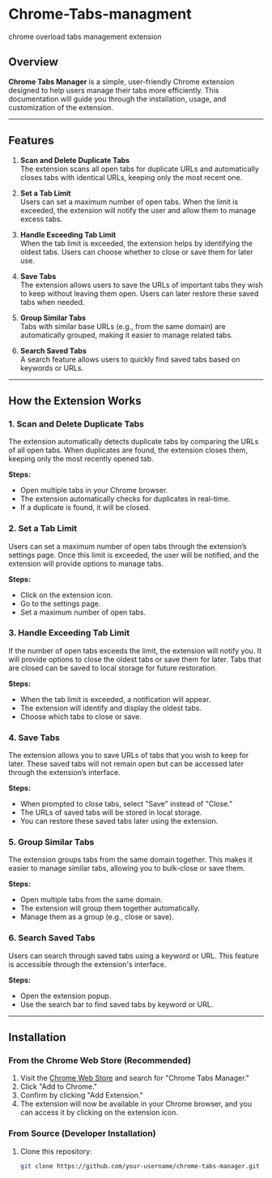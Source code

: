 # Chrome-Tabs-managment
chrome overload tabs management extension

## Overview
**Chrome Tabs Manager** is a simple, user-friendly Chrome extension designed to help users manage their tabs more efficiently.
This documentation will guide you through the installation, usage, and customization of the extension.

---

## Features

1. **Scan and Delete Duplicate Tabs**  
   The extension scans all open tabs for duplicate URLs and automatically closes tabs with identical URLs, keeping only the most recent one.

2. **Set a Tab Limit**  
   Users can set a maximum number of open tabs. When the limit is exceeded, the extension will notify the user and allow them to manage excess tabs.

3. **Handle Exceeding Tab Limit**  
   When the tab limit is exceeded, the extension helps by identifying the oldest tabs. Users can choose whether to close or save them for later use.

4. **Save Tabs**  
   The extension allows users to save the URLs of important tabs they wish to keep without leaving them open. Users can later restore these saved tabs when needed.

5. **Group Similar Tabs**  
   Tabs with similar base URLs (e.g., from the same domain) are automatically grouped, making it easier to manage related tabs.

6. **Search Saved Tabs**  
   A search feature allows users to quickly find saved tabs based on keywords or URLs.

---

## How the Extension Works

### 1. **Scan and Delete Duplicate Tabs**

The extension automatically detects duplicate tabs by comparing the URLs of all open tabs. When duplicates are found, the extension closes them, keeping only the most recently opened tab.

**Steps:**
- Open multiple tabs in your Chrome browser.
- The extension automatically checks for duplicates in real-time.
- If a duplicate is found, it will be closed.
  
### 2. **Set a Tab Limit**

Users can set a maximum number of open tabs through the extension’s settings page. Once this limit is exceeded, the user will be notified, and the extension will provide options to manage tabs.

**Steps:**
- Click on the extension icon.
- Go to the settings page.
- Set a maximum number of open tabs.

### 3. **Handle Exceeding Tab Limit**

If the number of open tabs exceeds the limit, the extension will notify you. It will provide options to close the oldest tabs or save them for later. Tabs that are closed can be saved to local storage for future restoration.

**Steps:**
- When the tab limit is exceeded, a notification will appear.
- The extension will identify and display the oldest tabs.
- Choose which tabs to close or save.

### 4. **Save Tabs**

The extension allows you to save URLs of tabs that you wish to keep for later. These saved tabs will not remain open but can be accessed later through the extension’s interface.

**Steps:**
- When prompted to close tabs, select "Save" instead of "Close."
- The URLs of saved tabs will be stored in local storage.
- You can restore these saved tabs later using the extension.

### 5. **Group Similar Tabs**

The extension groups tabs from the same domain together. This makes it easier to manage similar tabs, allowing you to bulk-close or save them.

**Steps:**
- Open multiple tabs from the same domain.
- The extension will group them together automatically.
- Manage them as a group (e.g., close or save).

### 6. **Search Saved Tabs**

Users can search through saved tabs using a keyword or URL. This feature is accessible through the extension's interface.

**Steps:**
- Open the extension popup.
- Use the search bar to find saved tabs by keyword or URL.

---

## Installation

### **From the Chrome Web Store (Recommended)**

1. Visit the [Chrome Web Store](https://chrome.google.com/webstore) and search for "Chrome Tabs Manager."
2. Click "Add to Chrome."
3. Confirm by clicking "Add Extension."
4. The extension will now be available in your Chrome browser, and you can access it by clicking on the extension icon.

### **From Source (Developer Installation)**

1. Clone this repository:
   ```bash
   git clone https://github.com/your-username/chrome-tabs-manager.git

